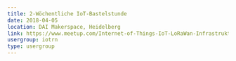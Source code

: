 ```yaml
---
title: 2-Wöchentliche IoT-Bastelstunde
date: 2018-04-05
location: DAI Makerspace, Heidelberg
link: https://www.meetup.com/Internet-of-Things-IoT-LoRaWan-Infrastruktur-4-RheinNeckar/events/248800669/
usergroup: iotrn
type: usergroup
---
```

